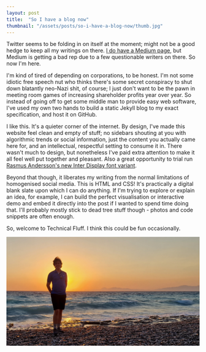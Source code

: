 ```yaml
---
layout: post
title:  "So I have a blog now"
thumbnail: "/assets/posts/so-i-have-a-blog-now/thumb.jpg"
---
```

Twitter seems to be folding in on itself at the moment; might not be a good
hedge to keep all my writings on there. [I do have a Medium page](https://elttob.medium.com/),
but Medium is getting a bad rep due to a few questionable writers on there. So
now I'm here.

I'm kind of tired of depending on corporations, to be honest. I'm not some
idiotic free speech nut who thinks there's some secret conspiracy to shut down
blatantly neo-Nazi shit, of course; I just don't want to be the pawn in meeting
room games of increasing shareholder profits year over year. So instead of going
off to get some middle man to provide easy web software, I've used my own two
hands to build a static Jekyll blog to my exact specification, and host it on
GitHub.

I like this. It's a quieter corner of the internet. By design, I've made this
website feel clean and empty of stuff; no sidebars shouting at you with
algorithmic trends or social information, just the content you actually came
here for, and an intellectual, respectful setting to consume it in. There wasn't
much to design, but nonetheless I've paid extra attention to make it all feel
well put together and pleasant. Also a great opportunity to trial run [Rasmus
Andersson's new Inter Display font variant](https://github.com/rsms/inter/discussions/463#discussion-4105311).

Beyond that though, it liberates my writing from the normal limitations of
homogenised social media. This is HTML and CSS! It's practically a digital blank
slate upon which I can do anything. If I'm trying to explore or explain an idea,
for example, I can build the perfect visualisation or interactive demo and embed
it directly into the post if I wanted to spend time doing that. I'll probably
mostly stick to dead tree stuff though - photos and code snippets are often
enough.

So, welcome to Technical Fluff. I think this could be fun occasionally.

![Hello, it's me](/assets/posts/so-i-have-a-blog-now/hello.jpg)